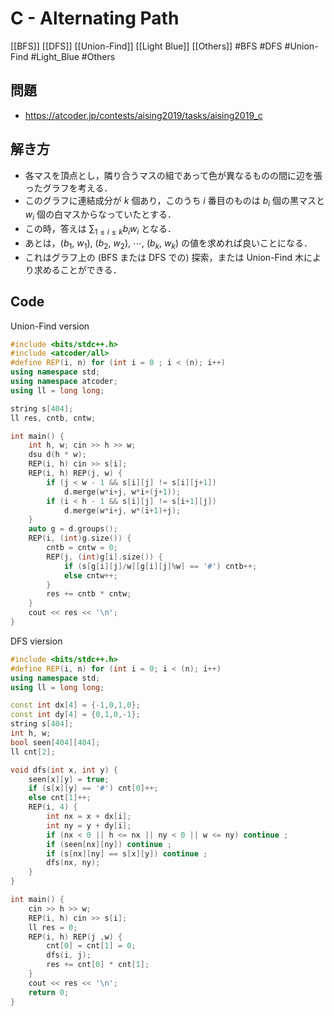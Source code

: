 # C - Alternating Path
[[BFS]] [[DFS]] [[Union-Find]] [[Light Blue]] [[Others]]
#BFS #DFS #Union-Find #Light_Blue #Others 

## 問題
- https://atcoder.jp/contests/aising2019/tasks/aising2019_c


## 解き方
- 各マスを頂点とし，隣り合うマスの組であって色が異なるものの間に辺を張ったグラフを考える．
- このグラフに連結成分が $k$ 個あり，このうち $i$ 番目のものは $b_i$ 個の黒マスと $w_i$ 個の白マスからなっていたとする．
- この時，答えは $\sum_{1\leq i\leq k}b_i w_i$ となる．
- あとは，$(b_1,\ w_1),\ (b_2,\ w_2),\ \cdots ,\ (b_k,\ w_k)$ の値を求めれば良いことになる．
- これはグラフ上の (BFS または DFS での) 探索，または Union-Find 木により求めることができる．

## Code
Union-Find version
```c++
#include <bits/stdc++.h>
#include <atcoder/all>
#define REP(i, n) for (int i = 0 ; i < (n); i++)
using namespace std;
using namespace atcoder;
using ll = long long;

string s[404];
ll res, cntb, cntw;

int main() {
	int h, w; cin >> h >> w;
	dsu d(h * w);
	REP(i, h) cin >> s[i];
	REP(i, h) REP(j, w) {
		if (j < w - 1 && s[i][j] != s[i][j+1])
			d.merge(w*i+j, w*i+(j+1));
		if (i < h - 1 && s[i][j] != s[i+1][j])
			d.merge(w*i+j, w*(i+1)+j);
	}
	auto g = d.groups();
	REP(i, (int)g.size()) {
		cntb = cntw = 0;
		REP(j, (int)g[i].size()) {
			if (s[g[i][j]/w][g[i][j]%w] == '#') cntb++;
			else cntw++;
		}
		res += cntb * cntw;
	}
	cout << res << '\n';
}
```

DFS viersion
```c++
#include <bits/stdc++.h>
#define REP(i, n) for (int i = 0; i < (n); i++)
using namespace std;
using ll = long long;

const int dx[4] = {-1,0,1,0};
const int dy[4] = {0,1,0,-1};
string s[404];
int h, w;
bool seen[404][404];
ll cnt[2];

void dfs(int x, int y) {
	seen[x][y] = true;
	if (s[x][y] == '#') cnt[0]++;
	else cnt[1]++;
	REP(i, 4) {
		int nx = x + dx[i];
		int ny = y + dy[i];
		if (nx < 0 || h <= nx || ny < 0 || w <= ny) continue ;
		if (seen[nx][ny]) continue ;
		if (s[nx][ny] == s[x][y]) continue ;
		dfs(nx, ny);
	}
}

int main() {
	cin >> h >> w;
	REP(i, h) cin >> s[i];
	ll res = 0;
	REP(i, h) REP(j ,w) {
		cnt[0] = cnt[1] = 0;
		dfs(i, j);
		res += cnt[0] * cnt[1];
	}
	cout << res << '\n';
	return 0;
}
```